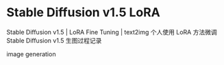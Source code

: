 # Stable Diffusion v1.5 LoRA
Stable Diffusion v1.5 | LoRA Fine Tuning | text2img
个人使用 LoRA 方法微调 Stable Diffusion v1.5 生图过程记录

image generation
